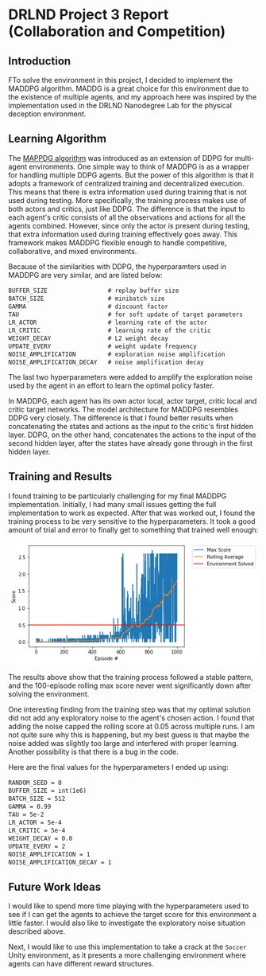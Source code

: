 # DRLND Project 3 Report (Collaboration and Competition)

## Introduction

FTo solve the environment in this project, I decided to implement the MADDPG algorithm. MADDG is a great choice for this environment due to the existence of multiple agents, and my approach here was inspired by the implementation used in the DRLND Nanodegree Lab for the physical deception environment.


## Learning Algorithm

The [MAPPDG algorithm](https://arxiv.org/pdf/1706.02275.pdf) was introduced as an extension of DDPG for multi-agent environments. One simple way to think of MADDPG is as a wrapper for handling multiple DDPG agents. But the power of this algorithm is that it adopts a framework of centralized training and decentralized execution. This means that there is extra information used during training that is not used during testing. More specifically, the training process makes use of both actors and critics, just like DDPG. The difference is that the input to each agent's critic consists of all the observations and actions for all the agents combined. However, since only the actor is present during testing, that extra information used during training effectively goes away. This framework makes MADDPG flexible enough to handle competitive, collaborative, and mixed environments.

Because of the similarities with DDPG, the hyperparamters used in MADDPG are very similar, and are listed below:

```
BUFFER_SIZE                 # replay buffer size
BATCH_SIZE                  # minibatch size
GAMMA                       # discount factor
TAU                         # for soft update of target parameters
LR_ACTOR                    # learning rate of the actor 
LR_CRITIC                   # learning rate of the critic
WEIGHT_DECAY                # L2 weight decay
UPDATE_EVERY                # weight update frequency
NOISE_AMPLIFICATION         # exploration noise amplification
NOISE_AMPLIFICATION_DECAY   # noise amplification decay
```

The last two hyperparameters were added to amplify the exploration noise used by the agent in an effort to learn the optimal policy faster.

In MADDPG, each agent has its own actor local, actor target, critic local and critic target networks. The model architecture for MADDPG resembles DDPG very closely. The difference is that I found better results when concatenating the states and actions as the input to the critic's first hidden layer. DDPG, on the other hand, concatenates the actions to the input of the second hidden layer, after the states have already gone through in the first hidden layer.

## Training and Results



I found training to be particularly challenging for my final MADDPG implementation. Initially, I had many small issues getting the full implementation to work as expected. After that was worked out, I found the training process to be very sensitive to the hyperparameters. It took a good amount of trial and error to finally get to something that trained well enough:

![MADDPG Plot of Rewards](https://github.com/iAbhyuday/Collaboration-and-Competition-DRL/raw/master/plot.png)

The results above show that the training process followed a stable pattern, and the 100-episode rolling max score never went significantly down after solving the environment.

One interesting finding from the training step was that my optimal solution did not add any exploratory noise to the agent's chosen action. I found that adding the noise capped the rolling score at 0.05 across multiple runs. I am not quite sure why this is happening, but my best guess is that maybe the noise added was slightly too large and interfered with proper learning. Another possibility is that there is a bug in the code.

Here are the final values for the hyperparameters I ended up using:

```
RANDOM_SEED = 0
BUFFER_SIZE = int(1e6)
BATCH_SIZE = 512
GAMMA = 0.99
TAU = 5e-2
LR_ACTOR = 5e-4
LR_CRITIC = 5e-4
WEIGHT_DECAY = 0.0
UPDATE_EVERY = 2
NOISE_AMPLIFICATION = 1
NOISE_AMPLIFICATION_DECAY = 1
```

## Future Work Ideas

I would like to spend more time playing with the hyperparameters used to see if I can get the agents to achieve the target score for this environment a little faster. I would also like to investigate the exploratory noise situation described above.

Next, I would like to use this implementation to take a crack at the `Soccer` Unity environment, as it presents a more challenging environment where agents can have different reward structures.
